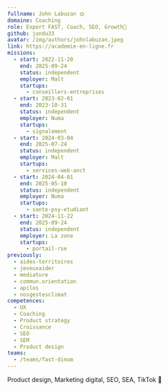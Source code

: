 ```yaml
---
fullname: John Labuzan 🌞
domaine: Coaching
role: Expert FAST, Coach, SEO, Growth🎯
github: jondu33
avatar: /img/authors/johnlabuzan.jpeg
link: https://academie-en-ligne.fr
missions:
  - start: 2022-11-20
    end: 2025-09-24
    status: independent
    employer: Malt
    startups:
      - conseillers-entreprises
  - start: 2023-02-01
    end: 2023-10-31
    status: independent
    employer: Numa
    startups:
      - signalement
  - start: 2024-03-04
    end: 2025-07-24
    status: independent
    employer: Malt
    startups:
      - services-web-anct
  - start: 2024-04-01
    end: 2025-05-10
    status: independent
    employer: Numa
    startups:
      - sante-psy-etudiant
  - start: 2024-11-22
    end: 2025-09-24
    status: independent
    employer: La zone
    startups:
      - portail-rse
previously:
  - aides-territoires
  - jeveuxaider
  - mediature
  - commun.orientation
  - apilos
  - nosgestesclimat
competences:
  - UX
  - Coaching
  - Product strategy
  - Croissance
  - SEO
  - SEM
  - Product design
teams:
  - /teams/fast-dinum
---
```

Product design, Marketing digital, SEO, SEA, TikTok 🤘